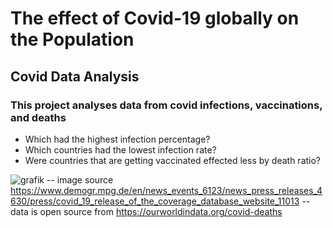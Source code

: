 # The effect of Covid-19 globally on the Population
## Covid Data Analysis
### This project analyses data from covid infections, vaccinations, and deaths
- Which had the highest infection percentage?
- Which countries had the lowest infection rate?
- Were countries that are getting vaccinated effected less by death ratio?



![grafik](https://github.com/BarendBester/Covid_SQL_Project2023/assets/121133689/957669e0-a5cb-4d0b-99ad-a2bf4738c117)
-- image source https://www.demogr.mpg.de/en/news_events_6123/news_press_releases_4630/press/covid_19_release_of_the_coverage_database_website_11013
-- data is open source from https://ourworldindata.org/covid-deaths
